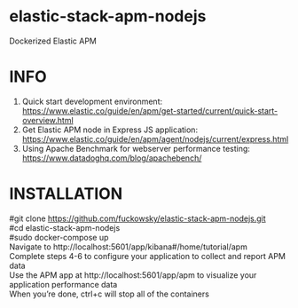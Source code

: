 # elastic-stack-apm-nodejs
Dockerized Elastic APM


# INFO  
1. Quick start development environment: https://www.elastic.co/guide/en/apm/get-started/current/quick-start-overview.html  
2. Get Elastic APM node in Express JS application: https://www.elastic.co/guide/en/apm/agent/nodejs/current/express.html  
3. Using Apache Benchmark for webserver performance testing: https://www.datadoghq.com/blog/apachebench/  


# INSTALLATION  

#git clone https://github.com/fuckowsky/elastic-stack-apm-nodejs.git  
#cd elastic-stack-apm-nodejs  
#sudo docker-compose up  
Navigate to http://localhost:5601/app/kibana#/home/tutorial/apm  
Complete steps 4-6 to configure your application to collect and report APM data  
Use the APM app at http://localhost:5601/app/apm to visualize your application performance data  
When you’re done, ctrl+c will stop all of the containers  
